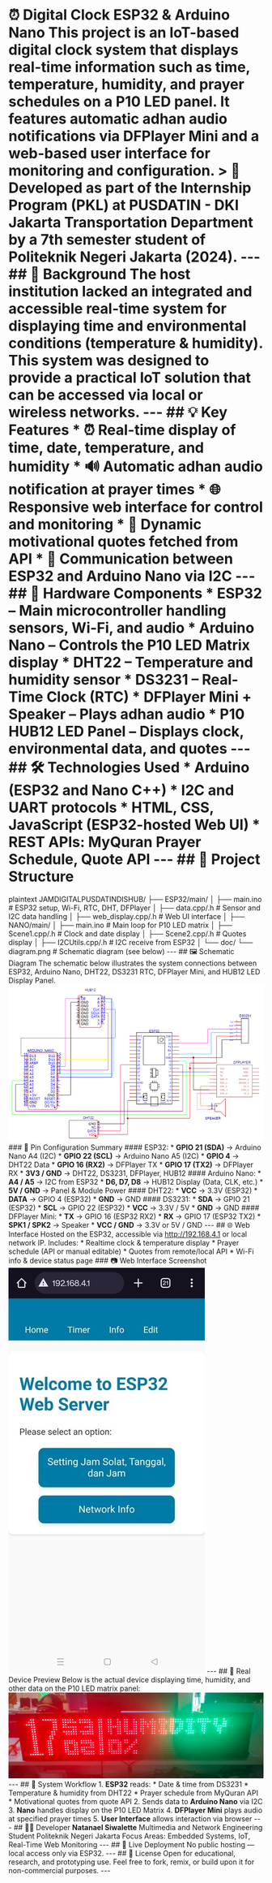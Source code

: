# ⏰ Digital Clock ESP32 & Arduino Nano This project is an **IoT-based digital clock system** that displays **real-time information** such as time, temperature, humidity, and prayer schedules on a **P10 LED panel**. It features **automatic adhan audio notifications** via **DFPlayer Mini** and a **web-based user interface** for monitoring and configuration. > 📍 Developed as part of the **Internship Program (PKL)** at **PUSDATIN - DKI Jakarta Transportation Department** by a 7th semester student of **Politeknik Negeri Jakarta** (2024). --- ## 📌 Background The host institution lacked an integrated and accessible real-time system for displaying **time and environmental conditions** (temperature & humidity). This system was designed to provide a practical IoT solution that can be accessed via local or wireless networks. --- ## 💡 Key Features * ⏰ Real-time display of time, date, temperature, and humidity * 🔊 Automatic adhan audio notification at prayer times * 🌐 Responsive web interface for control and monitoring * 📖 Dynamic motivational quotes fetched from API * 🔄 Communication between ESP32 and Arduino Nano via I2C --- ## 🧰 Hardware Components * **ESP32** – Main microcontroller handling sensors, Wi-Fi, and audio * **Arduino Nano** – Controls the P10 LED Matrix display * **DHT22** – Temperature and humidity sensor * **DS3231** – Real-Time Clock (RTC) * **DFPlayer Mini + Speaker** – Plays adhan audio * **P10 HUB12 LED Panel** – Displays clock, environmental data, and quotes --- ## 🛠️ Technologies Used * Arduino (ESP32 and Nano C++) * I2C and UART protocols * HTML, CSS, JavaScript (ESP32-hosted Web UI) * REST APIs: MyQuran Prayer Schedule, Quote API --- ## 📂 Project Structure
plaintext
JAMDIGITALPUSDATINDISHUB/
├── ESP32/main/
│   ├── main.ino              # ESP32 setup, Wi-Fi, RTC, DHT, DFPlayer
│   ├── data.cpp/.h           # Sensor and I2C data handling
│   ├── web_display.cpp/.h    # Web UI interface
│
├── NANO/main/
│   ├── main.ino              # Main loop for P10 LED matrix
│   ├── Scene1.cpp/.h         # Clock and date display
│   ├── Scene2.cpp/.h         # Quotes display
│   ├── I2CUtils.cpp/.h       # I2C receive from ESP32
│
└── doc/
    └── diagram.png           # Schematic diagram (see below)
--- ## 🖼️ Schematic Diagram The schematic below illustrates the system connections between ESP32, Arduino Nano, DHT22, DS3231 RTC, DFPlayer Mini, and HUB12 LED Display Panel. ![Schematic Diagram](doc/diagram.png) ### 🔌 Pin Configuration Summary #### ESP32: * **GPIO 21 (SDA)** → Arduino Nano A4 (I2C) * **GPIO 22 (SCL)** → Arduino Nano A5 (I2C) * **GPIO 4** → DHT22 Data * **GPIO 16 (RX2)** → DFPlayer TX * **GPIO 17 (TX2)** → DFPlayer RX * **3V3 / GND** → DHT22, DS3231, DFPlayer, HUB12 #### Arduino Nano: * **A4 / A5** → I2C from ESP32 * **D6, D7, D8** → HUB12 Display (Data, CLK, etc.) * **5V / GND** → Panel & Module Power #### DHT22: * **VCC** → 3.3V (ESP32) * **DATA** → GPIO 4 (ESP32) * **GND** → GND #### DS3231: * **SDA** → GPIO 21 (ESP32) * **SCL** → GPIO 22 (ESP32) * **VCC** → 3.3V / 5V * **GND** → GND #### DFPlayer Mini: * **TX** → GPIO 16 (ESP32 RX2) * **RX** → GPIO 17 (ESP32 TX2) * **SPK1 / SPK2** → Speaker * **VCC / GND** → 3.3V or 5V / GND --- ## 🌐 Web Interface Hosted on the ESP32, accessible via http://192.168.4.1 or local network IP. Includes: * Realtime clock & temperature display * Prayer schedule (API or manual editable) * Quotes from remote/local API * Wi-Fi info & device status page ### 📷 Web Interface Screenshot ![ESP32 Web UI](doc/web-ui.jpg) --- ## 🚀 Real Device Preview Below is the actual device displaying time, humidity, and other data on the P10 LED matrix panel: ![Device Display](doc/device-display.jpeg) --- ## 🔁 System Workflow 1. **ESP32** reads: * Date & time from DS3231 * Temperature & humidity from DHT22 * Prayer schedule from MyQuran API * Motivational quotes from quote API 2. Sends data to **Arduino Nano** via I2C 3. **Nano** handles display on the P10 LED Matrix 4. **DFPlayer Mini** plays audio at specified prayer times 5. **User Interface** allows interaction via browser --- ## 👨‍💻 Developer **Natanael Siwalette** Multimedia and Network Engineering Student Politeknik Negeri Jakarta Focus Areas: Embedded Systems, IoT, Real-Time Web Monitoring --- ## 🚀 Live Deployment No public hosting — local access only via ESP32. --- ## 📄 License Open for educational, research, and prototyping use. Feel free to fork, remix, or build upon it for non-commercial purposes. ---
